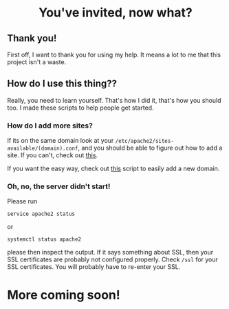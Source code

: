 <h1 align="center">You've invited, now what?</h1>

## Thank you!

First off, I want to thank you for using my help. It means a lot to me that this project isn't a waste.

## How do I use this thing??

Really, you need to learn yourself. That's how I did it, that's how you should too. I made these scripts to help people get started.

### How do I add more sites?

If its on the same domain look at your ``/etc/apache2/sites-available/(domain).conf``, and you should be able to figure out how to add a site. If you can't, check out [this](https://apache.mrmagicpie.xyz/examples/conf).

If you want the easy way, check out [this](https://apache.mrmagicpie.xyz/scripts/add-site.sh) script to easily add a new domain.

### Oh, no, the server didn't start!

Please run
```
service apache2 status
```
or
```
systemctl status apache2
```
please then inspect the output. If it says something about SSL, then your SSL certificates are probably not configured properly. Check ``/ssl`` for your SSL certificates. You will probably have to re-enter your SSL. 


# More coming soon!